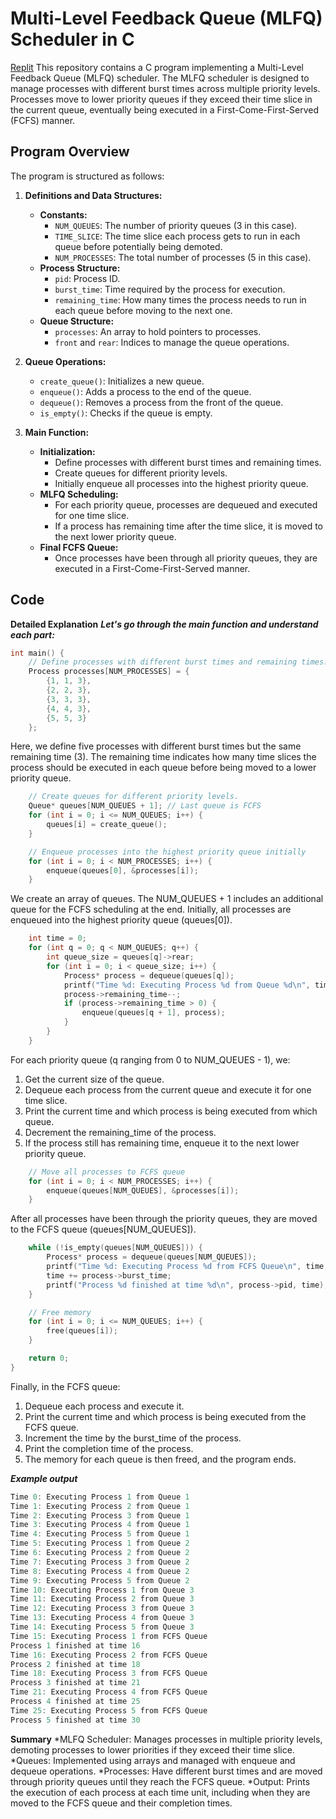 # Multi-Level Feedback Queue (MLFQ) Scheduler in C

[Replit](#https://replit.com/@AljonFernando/MultiLevelFeedbackQueueAlgorithm)
This repository contains a C program implementing a Multi-Level Feedback Queue (MLFQ) scheduler. The MLFQ scheduler is designed to manage processes with different burst times across multiple priority levels. Processes move to lower priority queues if they exceed their time slice in the current queue, eventually being executed in a First-Come-First-Served (FCFS) manner.

## Program Overview

The program is structured as follows:

1. **Definitions and Data Structures:**
   - **Constants:**
     - `NUM_QUEUES`: The number of priority queues (3 in this case).
     - `TIME_SLICE`: The time slice each process gets to run in each queue before potentially being demoted.
     - `NUM_PROCESSES`: The total number of processes (5 in this case).
   - **Process Structure:**
     - `pid`: Process ID.
     - `burst_time`: Time required by the process for execution.
     - `remaining_time`: How many times the process needs to run in each queue before moving to the next one.
   - **Queue Structure:**
     - `processes`: An array to hold pointers to processes.
     - `front` and `rear`: Indices to manage the queue operations.

2. **Queue Operations:**
   - `create_queue()`: Initializes a new queue.
   - `enqueue()`: Adds a process to the end of the queue.
   - `dequeue()`: Removes a process from the front of the queue.
   - `is_empty()`: Checks if the queue is empty.

3. **Main Function:**
   - **Initialization:**
     - Define processes with different burst times and remaining times.
     - Create queues for different priority levels.
     - Initially enqueue all processes into the highest priority queue.
   - **MLFQ Scheduling:**
     - For each priority queue, processes are dequeued and executed for one time slice.
     - If a process has remaining time after the time slice, it is moved to the next lower priority queue.
   - **Final FCFS Queue:**
     - Once processes have been through all priority queues, they are executed in a First-Come-First-Served manner.

## Code
**Detailed Explanation**
***Let's go through the main function and understand each part:***


```c
int main() {
    // Define processes with different burst times and remaining times.
    Process processes[NUM_PROCESSES] = {
        {1, 1, 3},
        {2, 2, 3},
        {3, 3, 3},
        {4, 4, 3},
        {5, 5, 3}
    };
```
Here, we define five processes with different burst times but the same remaining time (3). The remaining time indicates how many time slices the process should be executed in each queue before being moved to a lower priority queue.


```c
    // Create queues for different priority levels.
    Queue* queues[NUM_QUEUES + 1]; // Last queue is FCFS
    for (int i = 0; i <= NUM_QUEUES; i++) {
        queues[i] = create_queue();
    }

    // Enqueue processes into the highest priority queue initially
    for (int i = 0; i < NUM_PROCESSES; i++) {
        enqueue(queues[0], &processes[i]);
    }
```
We create an array of queues. The NUM_QUEUES + 1 includes an additional queue for the FCFS scheduling at the end. Initially, all processes are enqueued into the highest priority queue (queues[0]).


```c
    int time = 0;
    for (int q = 0; q < NUM_QUEUES; q++) {
        int queue_size = queues[q]->rear;
        for (int i = 0; i < queue_size; i++) {
            Process* process = dequeue(queues[q]);
            printf("Time %d: Executing Process %d from Queue %d\n", time++, process->pid, q + 1);
            process->remaining_time--;
            if (process->remaining_time > 0) {
                enqueue(queues[q + 1], process);
            }
        }
    }
```
For each priority queue (q ranging from 0 to NUM_QUEUES - 1), we:

1. Get the current size of the queue.
2. Dequeue each process from the current queue and execute it for one time slice.
3. Print the current time and which process is being executed from which queue.
4. Decrement the remaining_time of the process.
5. If the process still has remaining time, enqueue it to the next lower priority queue.


```c
    // Move all processes to FCFS queue
    for (int i = 0; i < NUM_PROCESSES; i++) {
        enqueue(queues[NUM_QUEUES], &processes[i]);
    }
```
After all processes have been through the priority queues, they are moved to the FCFS queue (queues[NUM_QUEUES]).


```c
    while (!is_empty(queues[NUM_QUEUES])) {
        Process* process = dequeue(queues[NUM_QUEUES]);
        printf("Time %d: Executing Process %d from FCFS Queue\n", time, process->pid);
        time += process->burst_time;
        printf("Process %d finished at time %d\n", process->pid, time);
    }

    // Free memory
    for (int i = 0; i <= NUM_QUEUES; i++) {
        free(queues[i]);
    }

    return 0;
}
```
Finally, in the FCFS queue:

1. Dequeue each process and execute it.
2. Print the current time and which process is being executed from the FCFS queue.
3. Increment the time by the burst_time of the process.
4. Print the completion time of the process.
5. The memory for each queue is then freed, and the program ends.


***Example output***
```c
Time 0: Executing Process 1 from Queue 1
Time 1: Executing Process 2 from Queue 1
Time 2: Executing Process 3 from Queue 1
Time 3: Executing Process 4 from Queue 1
Time 4: Executing Process 5 from Queue 1
Time 5: Executing Process 1 from Queue 2
Time 6: Executing Process 2 from Queue 2
Time 7: Executing Process 3 from Queue 2
Time 8: Executing Process 4 from Queue 2
Time 9: Executing Process 5 from Queue 2
Time 10: Executing Process 1 from Queue 3
Time 11: Executing Process 2 from Queue 3
Time 12: Executing Process 3 from Queue 3
Time 13: Executing Process 4 from Queue 3
Time 14: Executing Process 5 from Queue 3
Time 15: Executing Process 1 from FCFS Queue
Process 1 finished at time 16
Time 16: Executing Process 2 from FCFS Queue
Process 2 finished at time 18
Time 18: Executing Process 3 from FCFS Queue
Process 3 finished at time 21
Time 21: Executing Process 4 from FCFS Queue
Process 4 finished at time 25
Time 25: Executing Process 5 from FCFS Queue
Process 5 finished at time 30
```


**Summary**
*MLFQ Scheduler: Manages processes in multiple priority levels, demoting processes to lower priorities if they exceed their time slice.
*Queues: Implemented using arrays and managed with enqueue and dequeue operations.
*Processes: Have different burst times and are moved through priority queues until they reach the FCFS queue.
*Output: Prints the execution of each process at each time unit, including when they are moved to the FCFS queue and their completion times.

